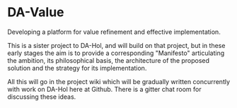 # DA-Value
Developing a platform for value refinement and effective implementation.

This is a sister project to DA-Hol, and will build on that project, but in these early stages the aim is to provide a corresponding "Manifesto" articulating the ambition, its philosophical basis, the architecture of the proposed solution and the strategy for its implementation.

All this will go in the project wiki which will be gradually written concurrently with work on DA-Hol here at Github.
There is a gitter chat room for discussing these ideas.
